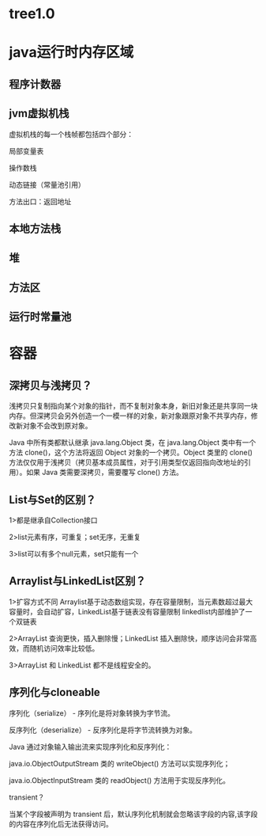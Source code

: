 # tree1.0
# java运行时内存区域
## 程序计数器
## jvm虚拟机栈

虚拟机栈的每一个栈帧都包括四个部分：

局部变量表

操作数栈

动态链接（常量池引用）

方法出口：返回地址
## 本地方法栈
## 堆
## 方法区
## 运行时常量池

# 容器
## 深拷贝与浅拷贝？

浅拷贝只复制指向某个对象的指针，而不复制对象本身，新旧对象还是共享同一块内存。但深拷贝会另外创造一个一模一样的对象，新对象跟原对象不共享内存，修改新对象不会改到原对象。

Java 中所有类都默认继承 java.lang.Object 类，在 java.lang.Object 类中有一个方法 clone()，这个方法将返回 Object 对象的一个拷贝。Object 类里的 clone() 方法仅仅用于浅拷贝（拷贝基本成员属性，对于引用类型仅返回指向改地址的引用）。如果 Java 类需要深拷贝，需要覆写 clone() 方法。

## List与Set的区别？
1>都是继承自Collection接口

2>list元素有序，可重复；set无序，无重复

3>list可以有多个null元素，set只能有一个

## Arraylist与LinkedList区别？

1>扩容方式不同 Arraylist基于动态数组实现，存在容量限制，当元素数超过最大容量时，会自动扩容，LinkedList基于链表没有容量限制 linkedlist内部维护了一个双链表

2>ArrayList 查询更快，插入删除慢；LinkedList 插入删除快，顺序访问会非常高效，而随机访问效率比较低。

3>ArrayList 和 LinkedList 都不是线程安全的。

## 序列化与cloneable
序列化（serialize） - 序列化是将对象转换为字节流。

反序列化（deserialize） - 反序列化是将字节流转换为对象。

Java 通过对象输入输出流来实现序列化和反序列化：

java.io.ObjectOutputStream 类的 writeObject() 方法可以实现序列化；

java.io.ObjectInputStream 类的 readObject() 方法用于实现反序列化。

transient？

当某个字段被声明为 transient 后，默认序列化机制就会忽略该字段的内容,该字段的内容在序列化后无法获得访问。
